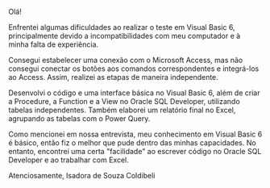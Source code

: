 Olá!

Enfrentei algumas dificuldades ao realizar o teste em Visual Basic 6, principalmente devido a incompatibilidades com meu computador e à minha falta de experiência.

Consegui estabelecer uma conexão com o Microsoft Access, mas não consegui conectar os botões aos comandos correspondentes e integrá-los ao Access. Assim, realizei as etapas de maneira independente.

Desenvolvi o código e uma interface básica no Visual Basic 6, além de criar a Procedure, a Function e a View no Oracle SQL Developer, utilizando tabelas independentes. Também elaborei um relatório final no Excel, agrupando as tabelas com o Power Query.

Como mencionei em nossa entrevista, meu conhecimento em Visual Basic 6 é básico, então fiz o melhor que pude dentro das minhas capacidades. No entanto, encontrei uma certa "facilidade" ao escrever código no Oracle SQL Developer e ao trabalhar com Excel.

Atenciosamente,
Isadora de Souza Coldibeli
